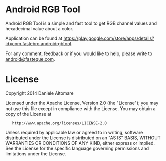 Android RGB Tool
================

Android RGB Tool is a simple and fast tool to get RGB channel values and hexadecimal value about a color.

Application can be found at https://play.google.com/store/apps/details?id=com.fastebro.androidrgbtool.

For any comment, feedback or if you would like to help, please write to android@fasteque.com.



License
================

Copyright 2014 Daniele Altomare

   Licensed under the Apache License, Version 2.0 (the "License");
   you may not use this file except in compliance with the License.
   You may obtain a copy of the License at

       http://www.apache.org/licenses/LICENSE-2.0

   Unless required by applicable law or agreed to in writing, software
   distributed under the License is distributed on an "AS IS" BASIS,
   WITHOUT WARRANTIES OR CONDITIONS OF ANY KIND, either express or implied.
   See the License for the specific language governing permissions and
   limitations under the License.
